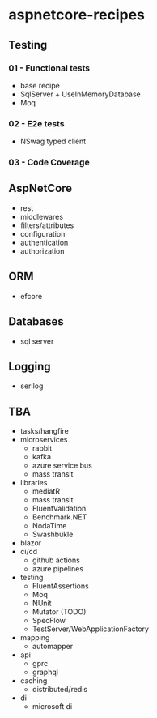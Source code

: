 # aspnetcore-recipes



## Testing

### 01 - Functional tests

 - base recipe
 - SqlServer + UseInMemoryDatabase
 - Moq

### 02 - E2e tests

 - NSwag typed client

### 03 - Code Coverage


## AspNetCore

 - rest
 - middlewares
 - filters/attributes
 - configuration
 - authentication
 - authorization

## ORM

 - efcore

## Databases

 - sql server
## Logging

 - serilog

## TBA

 - tasks/hangfire
 - microservices
   - rabbit
   - kafka
   - azure service bus
   - mass transit
 - libraries
   - mediatR
   - mass transit
   - FluentValidation
   - Benchmark.NET
   - NodaTime
   - Swashbukle
 - blazor
 - ci/cd
   - github actions
   - azure pipelines
 - testing
   - FluentAssertions
   - Moq
   - NUnit
   - Mutator (TODO)
   - SpecFlow
   - TestServer/WebApplicationFactory
 - mapping
   - automapper
 - api
   - gprc
   - graphql
 - caching
   - distributed/redis
 - di
   - microsoft di

##

